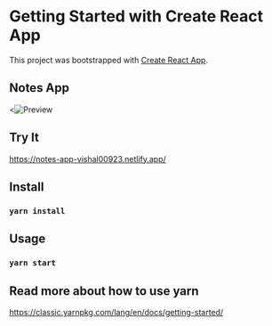 # Getting Started with Create React App

This project was bootstrapped with [Create React App](https://github.com/facebook/create-react-app).

## Notes App

<<img src="https://i.ibb.co/TBXTZGr/Screenshot-2023-01-06-205018.png" alt="Preview" border="0">

## Try It

https://notes-app-vishal00923.netlify.app/

## Install

### `yarn install`

## Usage

### `yarn start`

## Read more about how to use yarn

https://classic.yarnpkg.com/lang/en/docs/getting-started/
